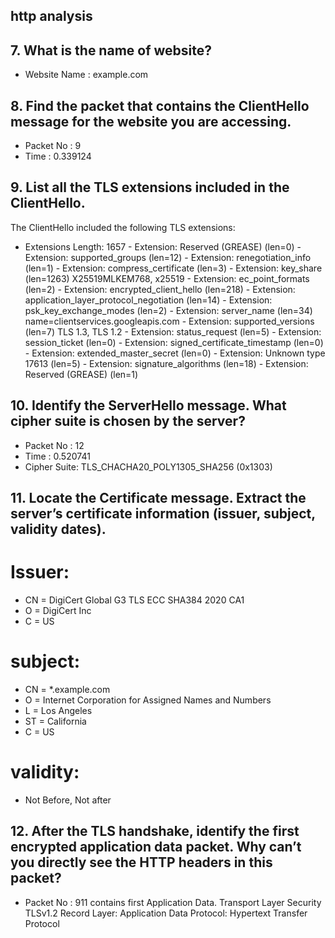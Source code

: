 ## http analysis
## 7. What is the name of website?
- Website Name : example.com

## 8. Find the packet that contains the ClientHello message for the website you are accessing.
- Packet No : 9
- Time : 0.339124

## 9.  List all the TLS extensions included in the ClientHello.
The ClientHello included the following TLS extensions:
- Extensions Length: 1657
            - Extension: Reserved (GREASE) (len=0)
            - Extension: supported_groups (len=12)
            - Extension: renegotiation_info (len=1)
            - Extension: compress_certificate (len=3)
            - Extension: key_share (len=1263) X25519MLKEM768, x25519
            - Extension: ec_point_formats (len=2)
            - Extension: encrypted_client_hello (len=218)
            - Extension: application_layer_protocol_negotiation (len=14)
            - Extension: psk_key_exchange_modes (len=2)
            - Extension: server_name (len=34) name=clientservices.googleapis.com
            - Extension: supported_versions (len=7) TLS 1.3, TLS 1.2
            - Extension: status_request (len=5)
            - Extension: session_ticket (len=0)
            - Extension: signed_certificate_timestamp (len=0)
            - Extension: extended_master_secret (len=0)
            - Extension: Unknown type 17613 (len=5)
            - Extension: signature_algorithms (len=18)
            - Extension: Reserved (GREASE) (len=1)

## 10. Identify the ServerHello message. What cipher suite is chosen by the server? 
- Packet No : 12
- Time : 0.520741
- Cipher Suite: TLS_CHACHA20_POLY1305_SHA256 (0x1303)

## 11.  Locate the Certificate message. Extract the server’s certificate information (issuer, subject, validity dates).

# Issuer:
- CN = DigiCert Global G3 TLS ECC SHA384 2020 CA1
- O = DigiCert Inc
- C = US 
# subject:
- CN = *.example.com
- O = Internet Corporation for Assigned Names and Numbers
- L = Los Angeles
- ST = California
- C = US
# validity:
- Not Before, Not after

## 12.  After the TLS handshake, identify the first encrypted application data packet. Why can’t you directly see the HTTP headers in this packet? 

- Packet No : 911 contains first Application Data.
Transport Layer Security
    TLSv1.2 Record Layer: Application Data Protocol: Hypertext Transfer Protocol

